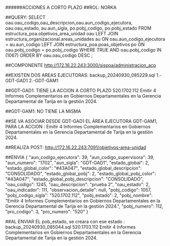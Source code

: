 ######ACCIONES A CORTO PLAZO
##ROL: NORKA

##QUERY:
SELECT 	
	oau.oau_codigo,oau_descripcion,oau.aun_codigo_ejecutora, oau.oau_estado,
	au.aun_sigla, 
	po.pobj_codigo, po.pobj_estado
FROM 	estructura_poa.objetivos_area_unidad oau
	LEFT JOIN estructura_organizacional.areas_unidades au ON oau.aun_codigo_ejecutora = au.aun_codigo 
	LEFT JOIN estructura_poa.poas_objetivos po ON oau.pobj_codigo = po.pobj_codigo
WHERE 	TRUE
	AND oau.pobj_codigo IN (1067)
ORDER BY oau.oau_codigo DESC
;

##COMPONENTE
http://172.16.22.243:3000/sispoa/administracion_acp

##EXISTEN DOS AREAS EJECUTORAS: backup_20240930_085229.sql
1.-GDT-GAD1
2.-GDT-GAM1

##GDT-GAD1: TIENE LA ACCION A CORTO PLAZO
520.1702.112	Emitir 4 Informes Complementarios en Gobiernos Departamentales en la Gerencia Departamental de Tarija en la gestión 2024.

##GDT-GAM1: NO TIENE LA MISMA

##SE VA ASOCIAR DESDE GDT-GAD1 EL ÁREA EJECUTORA GDT-GAM1, PARA LA ACCION :
Emitir 4 Informes Complementarios en Gobiernos Departamentales en la Gerencia Departamental de Tarija en la gestión 2024.

##REALIZA POST:
http://172.16.22.243:7091/objetivos-area-unidad

##ENVIA
{
	"aun_codigo_ejecutora": 39,
	"aun_codigo_supervisora": 39,
	"aun_numero": "1702",
	"aun_sigla": "GDT-GAD1",
	"estado_global": 2,
	"estado_global_color": "#43A047",
	"estado_global_descripcion": "CONSOLIDADO",
	"estado_global_pobj": 2,
	"estado_global_pobj_color": "#43A047",
	"estado_global_pobj_descripcion": "CONSOLIDADO",
	"oau_codigo": 1245,
	"oau_descripcion": "prueba 2",
	"oau_estado": 2,
	"oau_indicador": 111,
	"observacion_detalle": null,
	"pobj_codigo": 1057,
	"pobj_codigo_sigla": "520.1702.112",
	"pobj_estado": 2,
	"pobj_nombre": "Emitir 4 Informes Complementarios en Gobiernos Departamentales en la Gerencia Departamental de Tarija en la gestión 2024.",
	"pobj_numero": 112,
	"pro_codigo": 3,
	"pro_numero": "520"
}

##AL ENVIAR EL pob_estado, se creara con ese estado : backup_20240930_085044.sql
520.1703.112	Emitir 4 Informes Complementarios en Gobiernos Departamentales en la Gerencia Departamental de Tarija en la gestión 2024.
